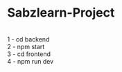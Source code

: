 # Sabzlearn-Project
<br/>
1 - cd backend
<br/>
2 - npm start
<br/>
3 - cd frontend
<br/>
4 - npm run dev
